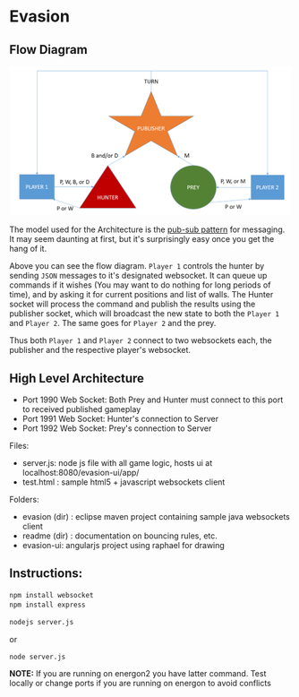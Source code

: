 # Evasion

## Flow Diagram

![Flow-diagram](FlowDiagram.png)

The model used for the Architecture is the [pub-sub pattern](https://en.wikipedia.org/wiki/Publish%E2%80%93subscribe_pattern) for messaging. It may seem daunting at first, but it's surprisingly easy once you get the hang of it.

Above you can see the flow diagram. `Player 1` controls the hunter by sending `JSON` messages to it's designated websocket. It can queue up commands if it wishes (You may want to do nothing for long periods of time), and by asking it for current positions and list of walls. The Hunter socket will process the command and publish the results using the publisher socket, which will broadcast the new state to both the `Player 1` and `Player 2`. The same goes for `Player 2` and the prey.

Thus both `Player 1` and `Player 2` connect to two websockets each, the publisher and the respective player's websocket.

## High Level Architecture

* Port 1990 Web Socket: Both Prey and Hunter must connect to this port to received published gameplay
* Port 1991 Web Socket: Hunter's connection to Server
* Port 1992 Web Socket: Prey's connection to Server

Files:
  
  * server.js: node js file with all game logic, hosts ui at localhost:8080/evasion-ui/app/
  * test.html : sample html5 + javascript websockets client

Folders:
  * evasion (dir) : eclipse maven project containing sample java websockets client
  * readme (dir) : documentation on bouncing rules, etc.
  * evasion-ui: angularjs project using raphael for drawing

## Instructions:

```bash
npm install websocket
npm install express
```

```bash
nodejs server.js
```

or

```bash
node server.js
```

__NOTE:__ If you are running on energon2 you have latter command. Test locally or change ports if you are running on energon to avoid conflicts


